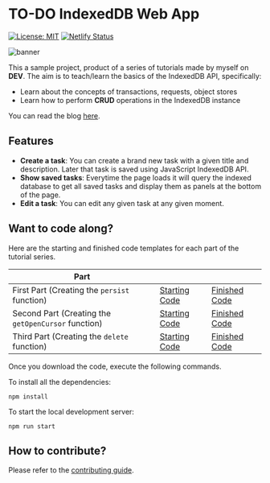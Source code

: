 # TO-DO IndexedDB Web App

[![License: MIT](https://img.shields.io/badge/License-MIT-green.svg)](https://github.com/DevTony101/js-todo-app-indexed_db/blob/master/LICENSE)
[![Netlify Status](https://api.netlify.com/api/v1/badges/1955bdc7-8239-4b5e-ac30-b817283b057e/deploy-status)](https://app.netlify.com/sites/indexed-todo-app/deploys)

![banner](https://github.com/DevTony101/js-todo-app-indexed_db/blob/master/banner.png)

This a sample project, product of a series of tutorials made by myself on **DEV**. The aim is to teach/learn the basics of the IndexedDB API, specifically:

- Learn about the concepts of transactions, requests, object stores
- Learn how to perform **CRUD** operations in the IndexedDB instance

You can read the blog [here](https://dev.to/devtony101/javascript-building-a-to-do-app-with-the-indexeddb-api-part-1-4382).

## Features

- **Create a task**: You can create a brand new task with a given title and description. Later that task is saved using JavaScript IndexedDB API.
- **Show saved tasks**: Everytime the page loads it will query the indexed database to get all saved tasks and display them as panels at the bottom of the page.
- **Edit a task**: You can edit any given task at any given moment.

## Want to code along?
Here are the starting and finished code templates for each part of the tutorial series.

| Part                                       |                                                                                                           |                                                                                                           |
| ------------------------------------------ | --------------------------------------------------------------------------------------------------------- | --------------------------------------------------------------------------------------------------------- |
| First Part (Creating the `persist` function) | [Starting Code](https://github.com/DevTony101/js-todo-app-indexed_db/releases/tag/starter-code-part-one)  | [Finished Code](https://github.com/DevTony101/js-todo-app-indexed_db/releases/tag/finished-code-part-one) |
| Second Part (Creating the `getOpenCursor` function) | [Starting Code](https://github.com/DevTony101/js-todo-app-indexed_db/releases/tag/starting-code-part-two) | [Finished Code](https://github.com/DevTony101/js-todo-app-indexed_db/releases/tag/finished-code-part-two) |
| Third Part (Creating the `delete` function) | [Starting Code](https://github.com/DevTony101/js-todo-app-indexed_db/releases/tag/starting-code-part-three) | [Finished Code](https://github.com/DevTony101/js-todo-app-indexed_db/releases/tag/finished-code-part-three) |

Once you download the code, execute the following commands.

To install all the dependencies:
```
npm install
```

To start the local development server:
```
npm run start   
```

## How to contribute?
Please refer to the [contributing guide](https://github.com/DevTony101/js-todo-app-indexed_db/blob/master/CONTRIBUTING.md).
